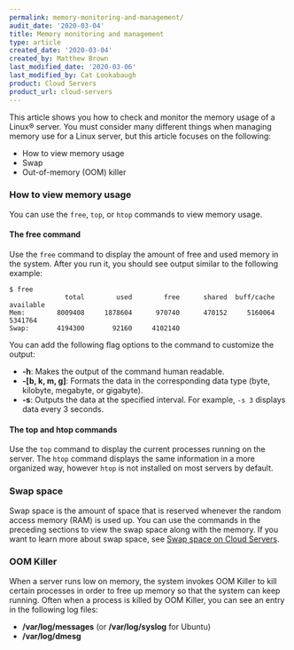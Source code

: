 ```yaml
---
permalink: memory-monitoring-and-management/
audit_date: '2020-03-04'
title: Memory monitoring and management
type: article
created_date: '2020-03-04'
created_by: Matthew Brown
last_modified_date: '2020-03-06'
last_modified_by: Cat Lookabaugh
product: Cloud Servers
product_url: cloud-servers
---
```


This article shows you how to check and monitor the memory usage of a Linux&reg; server. You must
consider many different things when managing memory use for a Linux server, but this article focuses
on the following:

*	How to view memory usage
*	Swap  
*	Out-of-memory (OOM) killer

### How to view memory usage 

You can use the `free`, `top`, or `htop` commands to view memory usage.

#### The free command

Use the `free` command to display the amount of free and used memory in the system. After you 
run it, you should see output similar to the following example:

    $ free
                  total        used        free      shared  buff/cache   available
    Mem:        8009408     1878604      970740      470152     5160064     5341764
    Swap:       4194300       92160     4102140
    
You can add the following flag options to the command to customize the output:

 - **-h**: Makes the output of the command human readable.
 - **-[b, k, m, g]**: Formats the data in the corresponding data type (byte, kilobyte, megabyte, or gigabyte).
 - **-s**: Outputs the data at the specified interval.  For example, `-s 3` displays data every 3 seconds.

#### The top and htop commands

Use the `top` command to display the current processes running on the server. The `htop` command
displays the same information in a more organized way, however `htop` is not installed on most
servers by default.

### Swap space 

Swap space is the amount of space that is reserved whenever the random access memory (RAM) is
used up. You can use the commands in the preceding sections to view the swap space along with the memory. If you
want to learn more about swap space, see
[Swap space on Cloud Servers](https://support.rackspace.com/how-to/swap-space-on-cloud-servers/).

### OOM Killer

When a server runs low on memory, the system invokes OOM Killer to kill certain processes
in order to free up memory so that the system can keep running. Often when a process is
killed by OOM Killer, you can see an entry in the following log files:

- **/var/log/messages** (or **/var/log/syslog** for Ubuntu) 
- **/var/log/dmesg**

